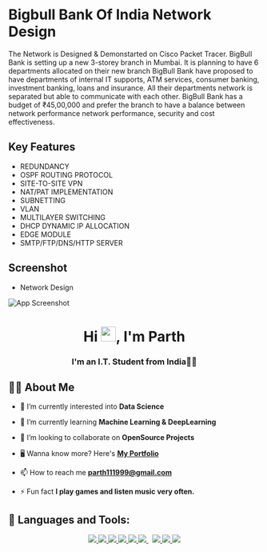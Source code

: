 
# Bigbull Bank Of India Network Design 

The Network is Designed & Demonstarted on Cisco Packet Tracer.
BigBull Bank is setting up a new 3-storey branch in Mumbai.
It is planning to have 6 departments allocated on their new branch BigBull Bank  have proposed to have departments of internal IT supports, ATM services, consumer banking, investment banking, loans and insurance. 
All their departments network is separated but able to communicate with each other. 
BigBull Bank has a budget of ₹45,00,000 and prefer the branch to have a balance between network performance network performance, security and cost effectiveness.





## Key Features

- REDUNDANCY
- OSPF ROUTING PROTOCOL
- SITE-TO-SITE VPN
- NAT/PAT IMPLEMENTATION
- SUBNETTING
- VLAN
- MULTILAYER SWITCHING
- DHCP DYNAMIC IP ALLOCATION
- EDGE MODULE
- SMTP/FTP/DNS/HTTP SERVER





## Screenshot

* Network Design

![App Screenshot](https://i.postimg.cc/bY4mwBWw/image.png)


<h1 align="center">Hi <img src="https://raw.githubusercontent.com/MartinHeinz/MartinHeinz/master/wave.gif" width="30px">, I'm Parth</h1><a href="https://ibb.co/b6zTDH7"></a>
<h3 align="center">I'm an I.T. Student from India👨‍💻</h3>


## 🙋‍♂️ About Me


- 🔭 I’m currently interested into **Data Science**

- 🌱 I’m currently learning **Machine Learning & DeepLearning**

- 👯 I’m looking to collaborate on **OpenSource Projects**

- 🖥️ Wanna know more? Here's
  **[My Portfolio](https://main.dlc0ul4lwlitz.amplifyapp.com/)**

- 📫 How to reach me **parth111999@gmail.com**

- ⚡ Fun fact **I play games and listen music very often.**


## 🚀 Languages and Tools:


<p align="center"> 
     </a> 
     </a> 
    <a href="https://www.w3.org/html/" target="_blank"> <img src="https://img.icons8.com/color/48/000000/html-5.png"/> </a> 
    <a href="https://www.w3schools.com/css/" target="_blank"> <img src="https://img.icons8.com/color/48/000000/css3.png"/> </a> 
    <a href="https://getbootstrap.com" target="_blank"> <img src="https://img.icons8.com/color/48/000000/bootstrap.png"/> </a> 
    <a href="https://www.python.org" target="_blank"> <img src="https://img.icons8.com/color/48/000000/python.png"/>
    <a href="https://developer.mozilla.org/en-US/docs/Web/JavaScript" target="_blank"> <img src="https://img.icons8.com/color/48/000000/javascript.png"/> </a> 
     </a> 
    <a style="padding-right:8px;" href="https://www.mysql.com/" target="_blank"> <img src="https://img.icons8.com/fluent/50/000000/mysql-logo.png"/> </a>
     </a> 
    <a href="https://firebase.google.com/" target="_blank"> <img src="https://img.icons8.com/color/48/000000/firebase.png"/> </a> 
    </a>   
    <a href="https://git-scm.com/" target="_blank"> <img src="https://img.icons8.com/color/48/000000/git.png"/> 
    <a href="https://jupyter.org/" target="_blank"> <img src="https://img.icons8.com/fluency/48/000000/jupyter.png"/></a> 
    </a> 
     </a>
</p>
